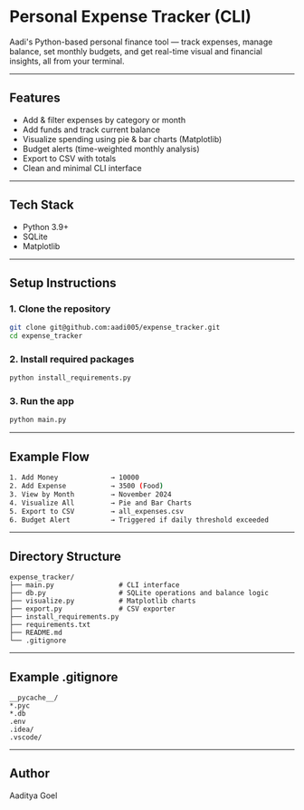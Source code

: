 # Personal Expense Tracker (CLI)

Aadi's Python-based personal finance tool — track expenses, manage balance, set monthly budgets, and get real-time visual and financial insights, all from your terminal.

---

## Features

- Add & filter expenses by category or month
- Add funds and track current balance
- Visualize spending using pie & bar charts (Matplotlib)
- Budget alerts (time-weighted monthly analysis)
- Export to CSV with totals
- Clean and minimal CLI interface

---

## Tech Stack

- Python 3.9+
- SQLite
- Matplotlib

---

## Setup Instructions

### 1. Clone the repository

```bash
git clone git@github.com:aadi005/expense_tracker.git
cd expense_tracker
```

### 2. Install required packages

```bash
python install_requirements.py
```

### 3. Run the app

```bash
python main.py
```

---

## Example Flow

```bash
1. Add Money             → 10000
2. Add Expense           → 3500 (Food)
3. View by Month         → November 2024
4. Visualize All         → Pie and Bar Charts
5. Export to CSV         → all_expenses.csv
6. Budget Alert          → Triggered if daily threshold exceeded
```

---

## Directory Structure

```
expense_tracker/
├── main.py                # CLI interface
├── db.py                  # SQLite operations and balance logic
├── visualize.py           # Matplotlib charts
├── export.py              # CSV exporter
├── install_requirements.py
├── requirements.txt
├── README.md
└── .gitignore
```

---

## Example .gitignore

```
__pycache__/
*.pyc
*.db
.env
.idea/
.vscode/
```

---

## Author

Aaditya Goel
